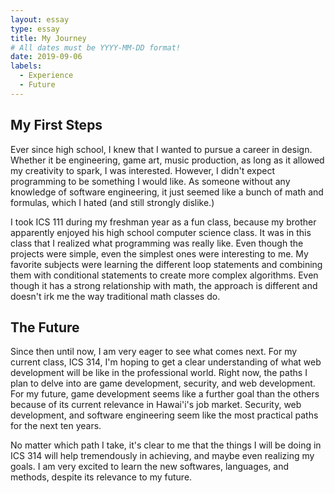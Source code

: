 ```yaml
---
layout: essay
type: essay
title: My Journey
# All dates must be YYYY-MM-DD format!
date: 2019-09-06
labels:
  - Experience
  - Future
---
```


## My First Steps
Ever since high school, I knew that I wanted to pursue a career in design. Whether it be engineering, game art, music production, as long as it allowed my creativity to spark, I was interested. However, I didn't expect programming to be something I would like. As someone without any knowledge of software engineering, it just seemed like a bunch of math and formulas, which I hated (and still strongly dislike.)

I took ICS 111 during my freshman year as a fun class, because my brother apparently enjoyed his high school computer science class. It was in this class that I realized what programming was really like. Even though the projects were simple, even the simplest ones were interesting to me. My favorite subjects were learning the different loop statements and combining them with conditional statements to create more complex algorithms. Even though it has a strong relationship with math, the approach is different and doesn't irk me the way traditional math classes do.

## The Future

Since then until now, I am very eager to see what comes next. For my current class, ICS 314, I'm hoping to get a clear understanding of what web development will be like in the professional world. Right now, the paths I plan to delve into are game development, security, and web development. For my future, game development seems like a further goal than the others because of its current relevance in Hawai'i's job market. Security, web development, and software engineering seem like the most practical paths for the next ten years.

No matter which path I take, it's clear to me that the things I will be doing in ICS 314 will help tremendously in achieving, and maybe even realizing my goals. I am very excited to learn the new softwares, languages, and methods, despite its relevance to my future.
